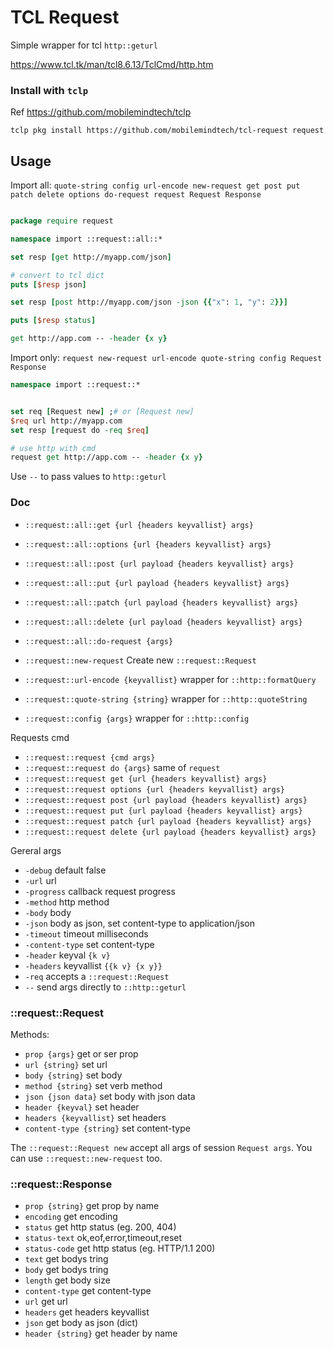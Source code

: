 # TCL Request

Simple wrapper for tcl `http::geturl`


https://www.tcl.tk/man/tcl8.6.13/TclCmd/http.htm


### Install with `tclp`

Ref https://github.com/mobilemindtech/tclp

```
tclp pkg install https://github.com/mobilemindtech/tcl-request request
```


## Usage

Import all:
`quote-string config url-encode new-request get post put patch delete options do-request request Request Response`

```tcl

package require request

namespace import ::request::all::* 

set resp [get http://myapp.com/json]

# convert to tcl dict
puts [$resp json]

set resp [post http://myapp.com/json -json {{"x": 1, "y": 2}}]

puts [$resp status]

get http://app.com -- -header {x y} 

```

Import only:
`request new-request url-encode quote-string config Request Response`

```tcl
namespace import ::request::* 


set req [Request new] ;# or [Request new]
$req url http://myapp.com
set resp [request do -req $req]

# use http with cmd
request get http://app.com -- -header {x y} 

```

Use `--` to pass values to `http::geturl`


### Doc

* `::request::all::get {url {headers keyvallist} args}` 
* `::request::all::options {url {headers keyvallist} args}`
* `::request::all::post {url payload {headers keyvallist} args}`
* `::request::all::put {url payload {headers keyvallist} args}`
* `::request::all::patch {url payload {headers keyvallist} args}`
* `::request::all::delete {url payload {headers keyvallist} args}`
* `::request::all::do-request {args}`

* `::request::new-request` Create new `::request::Request`
* `::request::url-encode {keyvallist}`  wrapper for `::http::formatQuery`
* `::request::quote-string {string}`  wrapper for `::http::quoteString`
* `::request::config {args}` wrapper for `::http::config`

Requests cmd

* `::request::request {cmd args}`
* `::request::request do {args}` same of `request`
* `::request::request get {url {headers keyvallist} args}` 
* `::request::request options {url {headers keyvallist} args}`
* `::request::request post {url payload {headers keyvallist} args}`
* `::request::request put {url payload {headers keyvallist} args}`
* `::request::request patch {url payload {headers keyvallist} args}`
* `::request::request delete {url payload {headers keyvallist} args}`

Gereral args

* `-debug` default false
* `-url` url
* `-progress` callback request progress
* `-method` http method
* `-body` body 
* `-json` body as json, set content-type to application/json
* `-timeout` timeout milliseconds
* `-content-type` set content-type
* `-header` keyval `{k v}`
* `-headers` keyvallist `{{k v} {x y}}`
* `-req` accepts a `::request::Request`
* `--` send args directly to `::http::geturl`


### ::request::Request

Methods:

* `prop {args}` get or ser prop
* `url {string}` set url
* `body {string}` set body
* `method {string}` set verb method
* `json {json data}` set body with json data
* `header {keyval}` set header
* `headers {keyvallist}` set headers
* `content-type {string}` set content-type

The `::request::Request new` accept all args of session `Request args`. You can use `::request::new-request` too.

### ::request::Response

* `prop {string}` get prop by name
* `encoding` get encoding
* `status` get http status (eg. 200, 404)
* `status-text` ok,eof,error,timeout,reset
* `status-code` get http status (eg. HTTP/1.1 200)
* `text` get bodys tring
* `body` get bodys tring
* `length` get body size
* `content-type` get content-type
* `url` get url
* `headers` get headers keyvallist
* `json` get body as json (dict)
* `header {string}` get header by name